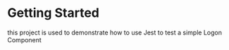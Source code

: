 # Getting Started
this project is used to demonstrate how to use Jest to test a simple Logon Component
